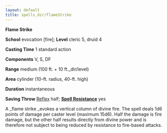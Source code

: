 ```yaml
---
layout: default
title: spells_dir/flameStrike
---
```

 **Flame Strike**

**School** evocation [fire]; **Level** cleric 5, druid 4

**Casting Time** 1 standard action

**Components** V, S, DF

**Range** medium (100 ft. + 10 ft._dir/level)

**Area** cylinder (10-ft. radius, 40-ft. high)

**Duration** instantaneous

**Saving Throw** [Reflex](../combat#_reflex) half; **[Spell Resistance](../glossary#_spell-resistance)** yes

A _flame strike _evokes a vertical column of divine fire. The spell deals 1d6 points of damage per caster level (maximum 15d6). Half the damage is fire damage, but the other half results directly from divine power and is therefore not subject to being reduced by resistance to fire-based attacks.

